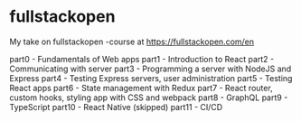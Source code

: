 # fullstackopen
My take on fullstackopen -course at 
https://fullstackopen.com/en

part0 - Fundamentals of Web apps
part1 - Introduction to React
part2 - Communicating with server
part3 - Programming a server with NodeJS and Express
part4 - Testing Express servers, user administration
part5 - Testing React apps
part6 - State management with Redux
part7 - React router, custom hooks, styling app with CSS and webpack
part8 - GraphQL
part9 - TypeScript
part10 - React Native (skipped)
part11 - CI/CD

